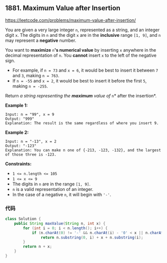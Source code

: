 ## 1881. Maximum Value after Insertion

https://leetcode.com/problems/maximum-value-after-insertion/

You are given a very large integer `n`, represented as a string, and an integer digit `x`. The digits in `n` and the digit `x` are in the **inclusive** range `[1, 9]`, and `n` may represent a **negative** number.

You want to **maximize** `n`**'s numerical value** by inserting `x` anywhere in the decimal representation of `n`. You **cannot** insert `x` to the left of the negative sign.

- For example, if `n = 73` and `x = 6`, it would be best to insert it between `7` and `3`, making `n = 763`.
- If `n = -55` and `x = 2`, it would be best to insert it before the first `5`, making `n = -255`.

Return *a string representing the **maximum** value of* `n`* after the insertion*.

 

**Example 1:**

```
Input: n = "99", x = 9
Output: "999"
Explanation: The result is the same regardless of where you insert 9.
```

**Example 2:**

```
Input: n = "-13", x = 2
Output: "-123"
Explanation: You can make n one of {-213, -123, -132}, and the largest of those three is -123.
```

 

**Constraints:**

- `1 <= n.length <= 105`
- `1 <= x <= 9`
- The digits in `n` are in the range `[1, 9]`.
- `n` is a valid representation of an integer.
- In the case of a negative `n`, it will begin with `'-'`.



### 代码

```java
class Solution {
    public String maxValue(String n, int x) {
        for (int i = 0; i < n.length(); i++) {
            if (n.charAt(0) != '-' && n.charAt(i) - '0' < x || n.charAt(0) == '-' && n.charAt(i) - '0' > x)
                return n.substring(0, i) + x + n.substring(i);
        }
        return n + x;
    }
}
```

